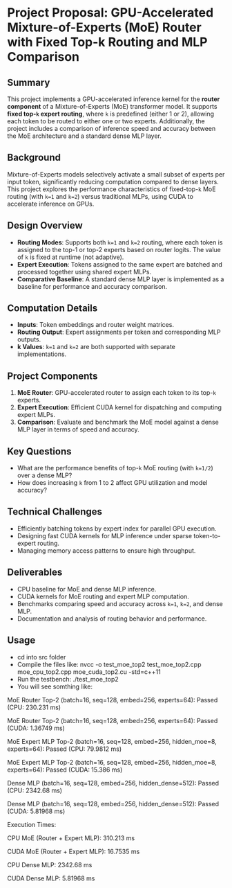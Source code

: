 

# Project Proposal: GPU-Accelerated Mixture-of-Experts (MoE) Router with Fixed Top-k Routing and MLP Comparison

## Summary

This project implements a GPU-accelerated inference kernel for the **router component** of a Mixture-of-Experts (MoE) transformer model. It supports **fixed top-`k` expert routing**, where `k` is predefined (either 1 or 2), allowing each token to be routed to either one or two experts. Additionally, the project includes a comparison of inference speed and accuracy between the MoE architecture and a standard dense MLP layer.

## Background

Mixture-of-Experts models selectively activate a small subset of experts per input token, significantly reducing computation compared to dense layers. This project explores the performance characteristics of fixed-top-`k` MoE routing (with `k=1` and `k=2`) versus traditional MLPs, using CUDA to accelerate inference on GPUs.

## Design Overview

* **Routing Modes**: Supports both `k=1` and `k=2` routing, where each token is assigned to the top-1 or top-2 experts based on router logits. The value of `k` is fixed at runtime (not adaptive).
* **Expert Execution**: Tokens assigned to the same expert are batched and processed together using shared expert MLPs.
* **Comparative Baseline**: A standard dense MLP layer is implemented as a baseline for performance and accuracy comparison.

## Computation Details

* **Inputs**: Token embeddings and router weight matrices.
* **Routing Output**: Expert assignments per token and corresponding MLP outputs.
* **k Values**: `k=1` and `k=2` are both supported with separate implementations.

## Project Components

1. **MoE Router**: GPU-accelerated router to assign each token to its top-`k` experts.
2. **Expert Execution**: Efficient CUDA kernel for dispatching and computing expert MLPs.
3. **Comparison**: Evaluate and benchmark the MoE model against a dense MLP layer in terms of speed and accuracy.

## Key Questions

* What are the performance benefits of top-`k` MoE routing (with `k=1/2`) over a dense MLP?
* How does increasing `k` from 1 to 2 affect GPU utilization and model accuracy?

## Technical Challenges

* Efficiently batching tokens by expert index for parallel GPU execution.
* Designing fast CUDA kernels for MLP inference under sparse token-to-expert routing.
* Managing memory access patterns to ensure high throughput.

## Deliverables

* CPU baseline for MoE and dense MLP inference.
* CUDA kernels for MoE routing and expert MLP computation.
* Benchmarks comparing speed and accuracy across `k=1`, `k=2`, and dense MLP.
* Documentation and analysis of routing behavior and performance.

## Usage

* cd into src folder
* Compile the files like: nvcc -o test_moe_top2 test_moe_top2.cpp moe_cpu_top2.cpp moe_cuda_top2.cu -std=c++11
* Run the testbench: ./test_moe_top2
* You will see somthing like: 

MoE Router Top-2 (batch=16, seq=128, embed=256, experts=64): Passed (CPU: 230.231 ms)

MoE Router Top-2 (batch=16, seq=128, embed=256, experts=64): Passed (CUDA: 1.36749 ms)

MoE Expert MLP Top-2 (batch=16, seq=128, embed=256, hidden_moe=8, experts=64): Passed (CPU: 79.9812 ms)

MoE Expert MLP Top-2 (batch=16, seq=128, embed=256, hidden_moe=8, experts=64): Passed (CUDA: 15.386 ms)

Dense MLP (batch=16, seq=128, embed=256, hidden_dense=512): Passed (CPU: 2342.68 ms)

Dense MLP (batch=16, seq=128, embed=256, hidden_dense=512): Passed (CUDA: 5.81968 ms)

Execution Times:

CPU MoE (Router + Expert MLP): 310.213 ms

CUDA MoE (Router + Expert MLP): 16.7535 ms

CPU Dense MLP: 2342.68 ms

CUDA Dense MLP: 5.81968 ms

